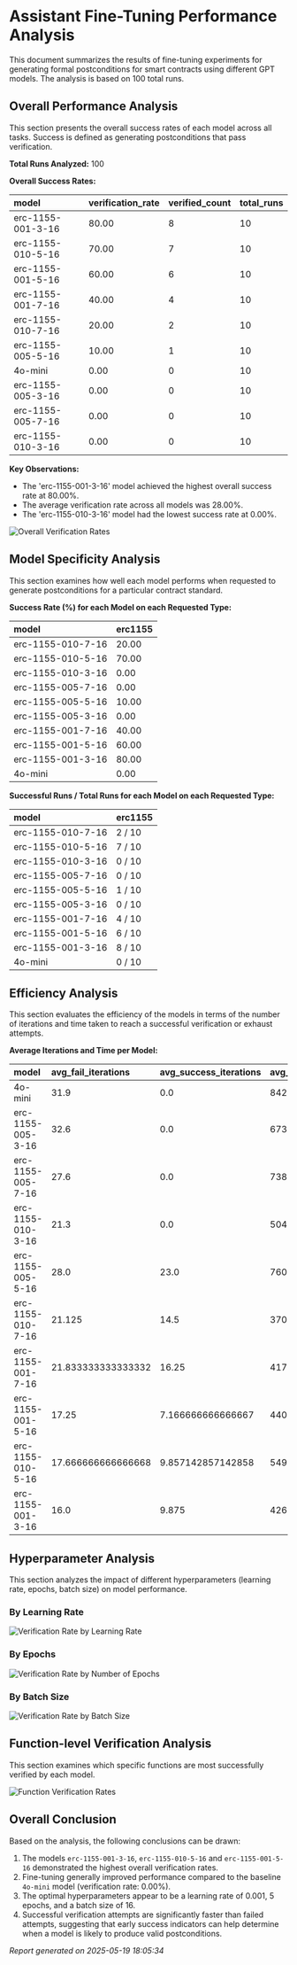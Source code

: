 # Assistant Fine-Tuning Performance Analysis

This document summarizes the results of fine-tuning experiments for generating formal postconditions for smart contracts using different GPT models. The analysis is based on 100 total runs.

## Overall Performance Analysis

This section presents the overall success rates of each model across all tasks. Success is defined as generating postconditions that pass verification.

**Total Runs Analyzed:** 100

**Overall Success Rates:**

| model | verification_rate | verified_count | total_runs |
| :--- | :--- | :--- | :--- |
| erc-1155-001-3-16 | 80.00 | 8 | 10 |
| erc-1155-010-5-16 | 70.00 | 7 | 10 |
| erc-1155-001-5-16 | 60.00 | 6 | 10 |
| erc-1155-001-7-16 | 40.00 | 4 | 10 |
| erc-1155-010-7-16 | 20.00 | 2 | 10 |
| erc-1155-005-5-16 | 10.00 | 1 | 10 |
| 4o-mini | 0.00 | 0 | 10 |
| erc-1155-005-3-16 | 0.00 | 0 | 10 |
| erc-1155-005-7-16 | 0.00 | 0 | 10 |
| erc-1155-010-3-16 | 0.00 | 0 | 10 |

**Key Observations:**

- The 'erc-1155-001-3-16' model achieved the highest overall success rate at 80.00%.
- The average verification rate across all models was 28.00%.
- The 'erc-1155-010-3-16' model had the lowest success rate at 0.00%.

![Overall Verification Rates](verification_rates.png)

## Model Specificity Analysis

This section examines how well each model performs when requested to generate postconditions for a particular contract standard.

**Success Rate (%) for each Model on each Requested Type:**

| model | erc1155 |
| :--- | :--- |
| erc-1155-010-7-16 | 20.00 |
| erc-1155-010-5-16 | 70.00 |
| erc-1155-010-3-16 | 0.00 |
| erc-1155-005-7-16 | 0.00 |
| erc-1155-005-5-16 | 10.00 |
| erc-1155-005-3-16 | 0.00 |
| erc-1155-001-7-16 | 40.00 |
| erc-1155-001-5-16 | 60.00 |
| erc-1155-001-3-16 | 80.00 |
| 4o-mini | 0.00 |

**Successful Runs / Total Runs for each Model on each Requested Type:**

| model | erc1155 |
| :--- | :--- |
| erc-1155-010-7-16 | 2 / 10 |
| erc-1155-010-5-16 | 7 / 10 |
| erc-1155-010-3-16 | 0 / 10 |
| erc-1155-005-7-16 | 0 / 10 |
| erc-1155-005-5-16 | 1 / 10 |
| erc-1155-005-3-16 | 0 / 10 |
| erc-1155-001-7-16 | 4 / 10 |
| erc-1155-001-5-16 | 6 / 10 |
| erc-1155-001-3-16 | 8 / 10 |
| 4o-mini | 0 / 10 |

## Efficiency Analysis

This section evaluates the efficiency of the models in terms of the number of iterations and time taken to reach a successful verification or exhaust attempts.

**Average Iterations and Time per Model:**

| model | avg_fail_iterations | avg_success_iterations | avg_fail_time | avg_success_time | fail_rate |
| :--- | :--- | :--- | :--- | :--- | :--- |
| 4o-mini | 31.9 | 0.0 | 842.1562853097915 | 0.0 | 100.00 |
| erc-1155-005-3-16 | 32.6 | 0.0 | 673.1885904788971 | 0.0 | 100.00 |
| erc-1155-005-7-16 | 27.6 | 0.0 | 738.9068398237229 | 0.0 | 100.00 |
| erc-1155-010-3-16 | 21.3 | 0.0 | 504.8798729658127 | 0.0 | 100.00 |
| erc-1155-005-5-16 | 28.0 | 23.0 | 760.4511196613312 | 444.7884430885315 | 90.00 |
| erc-1155-010-7-16 | 21.125 | 14.5 | 370.1387418806553 | 276.47833919525146 | 80.00 |
| erc-1155-001-7-16 | 21.833333333333332 | 16.25 | 417.5228614807129 | 299.71189588308334 | 60.00 |
| erc-1155-001-5-16 | 17.25 | 7.166666666666667 | 440.722040951252 | 179.71604613463083 | 40.00 |
| erc-1155-010-5-16 | 17.666666666666668 | 9.857142857142858 | 549.7526532014211 | 331.2002204486302 | 30.00 |
| erc-1155-001-3-16 | 16.0 | 9.875 | 426.118123292923 | 258.2129156887531 | 20.00 |

## Hyperparameter Analysis

This section analyzes the impact of different hyperparameters (learning rate, epochs, batch size) on model performance.

### By Learning Rate

![Verification Rate by Learning Rate](verification_by_learning_rate.png)

### By Epochs

![Verification Rate by Number of Epochs](verification_by_epochs.png)

### By Batch Size

![Verification Rate by Batch Size](verification_by_batch_size.png)

## Function-level Verification Analysis

This section examines which specific functions are most successfully verified by each model.

![Function Verification Rates](function_verification.png)

## Overall Conclusion

Based on the analysis, the following conclusions can be drawn:

1. The models `erc-1155-001-3-16`, `erc-1155-010-5-16` and `erc-1155-001-5-16` demonstrated the highest overall verification rates.
2. Fine-tuning generally improved performance compared to the baseline `4o-mini` model (verification rate: 0.00%).
3. The optimal hyperparameters appear to be a learning rate of 0.001, 5 epochs, and a batch size of 16.
4. Successful verification attempts are significantly faster than failed attempts, suggesting that early success indicators can help determine when a model is likely to produce valid postconditions.


*Report generated on 2025-05-19 18:05:34*
